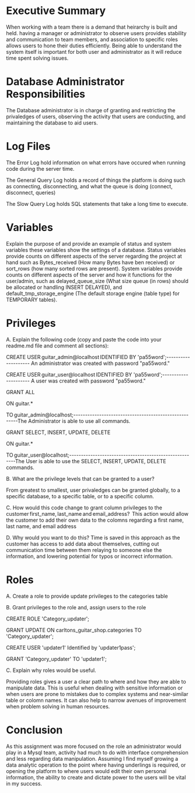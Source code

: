 # Executive Summary
When working with a team there is a demand that heirarchy is built and held. having a manager or administrator to observe users provides stability and communication to team members, and association to specific roles allows users to hone their duties efficiently. Being able to understand the system itself is important for both user and administrator as it will reduce time spent solving issues.
# Database Administrator Responsibilities

The Database administrator is in charge of granting and restricting the privaledges of users, observing the activity that users are conducting, and maintaining the database to aid users.

# Log Files
 The Error Log hold information on what errors have occured when running code during the server time.

The General Query Log holds a record of things the platform is doing such as connecting, disconnecting, and what the queue is doing (connect, disconnect, queries)

The Slow Query Log holds SQL statements that take a long time to execute.
 
# Variables
 Explain the purpose of and provide an example of status and system variables
these variables show the settings of a database. Status variables provide counts on different aspects of the server regarding the project at hand such as Bytes_received (How many Bytes have ben received) or sort_rows (how many sorted rows are present). System variables provide counts on different aspects of the server and how it functions for the user/admin, such as delayed_queue_size (What size queue (in rows) should be allocated or handling INSERT DELAYED), and default_tmp_storage_engine (The default storage engine (table type) for TEMPORARY tables).

# Privileges


A. Explain the following code (copy and paste the code into your readme.md file and comment all sections):

CREATE USER guitar_admin@localhost IDENTIFIED BY 'pa55word';-------------------- An administrator was created with password "pa55word."

CREATE USER guitar_user@localhost IDENTIFIED BY 'pa55word';--------------------- A user was created with password "pa55word."


GRANT ALL

ON guitar.* 

TO guitar_admin@localhost;------------------------------------------------------The Administrator is able to use all commands.

GRANT SELECT, INSERT, UPDATE, DELETE

ON guitar.*

TO guitar_user@localhost;-------------------------------------------------------The User is able to use the SELECT, INSERT, UPDATE, DELETE commands.


B. What are the privilege levels that can be granted to a user?

  From greatest to smallest, user privaledges can be granted globally, to a specific database, to a specific table, or to a specific column.


C. How would this code change to grant column privileges to the
customer first_name, last_name and email_address? 
  This action would allow the customer to add their own data to the colomns regarding a first name, last name, and email address 

D. Why would you want to do this?
  Time is saved in this approach as the customer has access to add data about themselves, cutting out communication time between them relaying to someone else the information, and lowering potential for typos or incorrect information.

# Roles
 A. Create a role to provide update privileges to the categories table
 
 B. Grant privileges to the role and, assign users to the role
 

CREATE ROLE 'Category_updater';

GRANT UPDATE ON carltons_guitar_shop.categories TO 'Category_updater';

CREATE USER 'updater1' Identified by 'updater1pass';

GRANT 'Category_updater' TO 'updater1';


C. Explain why roles would be useful.

Providing roles gives a user a clear path to where and how they are able to manipulate data. This is useful when dealing with sensitive information or when users are prone to mistakes due to complex systems and near-similar table or colomn names. It can also help to narrow avenues of improvement when problem solving in human resources.

# Conclusion 

As this assignment was more focused on the role an administrator would play in a Mysql team, activity had much to do with interface comprehension and less regarding data manipulation. Assuming I find myself growing a data analytic operation to the point where having underlings is required, or opening the platform to where users would edit their own personal information, the ability to create and dictate power to the users will be vital in my success.


